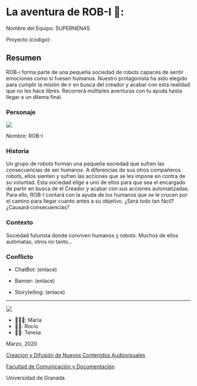 
# La aventura de ROB-I 🤖: 

Nombre del Equipo: SUPERNENAS

Proyecto (código): 


## Resumen
ROB-i forma parte de una pequeña sociedad de robots capaces de sentir emociones como si fuesen humanos. Nuestro protagonista ha sido elegido para cumplir la misión de ir en busca del creador y acabar con esta realidad que no les hace libres. Recorrerá múltiples aventuras con tu ayuda hasta llegar a un dilema final.

### Personaje

![](https://github.com/mgea/storytelling/blob/master/img-nobody.png)
 
Nombre: ROB-I


### Historia
Un grupo de robots forman una pequeña sociedad que sufren las consecuencias de ser humanos. A diferencias de sus otros compañeros robots, ellos sienten y sufren las acciones que se les impone en contra de su voluntad. Esta sociedad elige a uno de ellos para que sea el encargado de partir en busca de el Creador y acabar con sus acciones automatizadas. Para ello, ROB-I contará con la ayuda de los humanos que se le crucen por el camino para llegar cuanto antes a su objetivo. ¿Será todo tan fácil? ¿Causará consecuencias? 

### Contexto
Sociedad futurista donde conviven humanos y robots. Muchos de ellos autómatas, otros no tanto... 
### Conflicto 


- ChatBot: (enlace) 

- Banner:  (enlace) 

- Storytelling: (enlace) 

------
![](https://upload.wikimedia.org/wikipedia/commons/thumb/6/62/CC-BY-SA-Andere_Wikis_%28v%29.svg/200px-CC-BY-SA-Andere_Wikis_%28v%29.svg.png)

- 👩🏽‍🦱: María
- 👩🏽: Rocío
- 👩🏼: Teresa

<!---
Lista completa de emojis de markDown - https://gist.github.com/rxaviers/7360908) 
-->



Marzo, 2020

[Creacion y Difusión de Nuevos Contenidos Audiovisuales](http://utopolis.ugr.es/medialab)

[Facultad de Comunicación y Documentación](http://fcd.ugr.es)

Universidad de Granada
